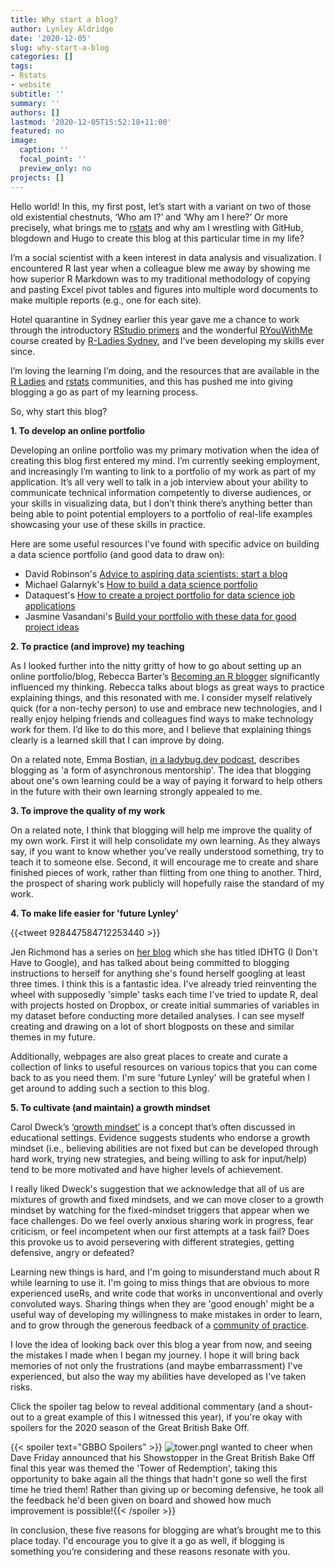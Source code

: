 ```yaml
---
title: Why start a blog?
author: Lynley Aldridge
date: '2020-12-05'
slug: why-start-a-blog
categories: []
tags: 
- Rstats
- website
subtitle: ''
summary: ''
authors: []
lastmod: '2020-12-05T15:52:18+11:00'
featured: no
image:
  caption: ''
  focal_point: ''
  preview_only: no
projects: []
---
```


Hello world!  In this, my first post, let’s start with a variant on two of those old existential chestnuts, ‘Who am I?’ and ‘Why am I here?’ Or more precisely, what brings me to [rstats](https://twitter.com/hashtag/rstats) and why am I wrestling with GitHub, blogdown and Hugo to create this blog at this particular time in my life?

I’m a social scientist with a keen interest in data analysis and visualization. I encountered R last year when a colleague blew me away by showing me how superior R Markdown was to my traditional methodology of copying and pasting Excel pivot tables and figures into multiple word documents to make multiple reports (e.g., one for each site). 

Hotel quarantine in Sydney earlier this year gave me a chance to work through the introductory [RStudio primers](https://rstudio.cloud/learn/primers) and the wonderful [RYouWithMe](https://rladiessydney.org/courses/ryouwithme/) course created by [R-Ladies Sydney](https://rladiessydney.org/), and I’ve been developing my skills ever since.  

I’m loving the learning I’m doing, and the resources that are available in the [R Ladies](https://twitter.com/hashtag/RLadies) and [rstats](https://twitter.com/hashtag/rstats) communities, and this has pushed me into giving blogging a go as part of my learning process. 

So, why start this blog?  

**1.	To develop an online portfolio**

Developing an online portfolio was my primary motivation when the idea of creating this blog first entered my mind.  I’m currently seeking employment, and increasingly I’m wanting to link to a portfolio of my work as part of my application. It’s all very well to talk in a job interview about your ability to communicate technical information competently to diverse audiences, or your skills in visualizing data, but I don’t think there’s anything better than being able to point potential employers to a portfolio of real-life examples showcasing your use of these skills in practice.  

Here are some useful resources I've found with specific advice on building a data science portfolio (and good data to draw on):

* David Robinson's [Advice to aspiring data scientists: start a blog](http://varianceexplained.org/r/start-blog/)
* Michael Galarnyk's [How to build a data science portfolio](https://towardsdatascience.com/how-to-build-a-data-science-portfolio-5f566517c79c)
* Dataquest's [How to create a project portfolio for data science job applications](https://www.dataquest.io/blog/career-guide-data-science-projects-portfolio/)
* Jasmine Vasandani's [Build your portfolio with these data for good project ideas](https://towardsdatascience.com/build-your-portfolio-with-these-data-for-good-project-ideas-919254357a66)

**2.	To practice (and improve) my teaching**

As I looked further into the nitty gritty of how to go about setting up an online portfolio/blog, Rebecca Barter’s [Becoming an R blogger](http://www.rebeccabarter.com/blog/2020-02-03_blogger/) significantly influenced my thinking. Rebecca talks about blogs as great ways to practice explaining things, and this resonated with me. I consider myself relatively quick (for a non-techy person) to use and embrace new technologies, and I really enjoy helping friends and colleagues find ways to make technology work for them.  I’d like to do this more, and I believe that explaining things clearly is a learned skill that I can improve by doing. 

On a related note, Emma Bostian, [in a ladybug.dev podcast](https://github.com/ladybug-podcast/ladybug-website/blob/master/transcripts/03-blogging-101.md), describes blogging as 'a form of asynchronous mentorship'. The idea that blogging about one's own learning could be a way of paying it forward to help others in the future with their own learning strongly appealed to me.   

**3.	To improve the quality of my work**

On a related note, I think that blogging will help me improve the quality of my own work.  First it will help consolidate my own learning.  As they always say, if you want to know whether you’ve really understood something, try to teach it to someone else.  Second, it will encourage me to create and share finished pieces of work, rather than flitting from one thing to another.  Third, the prospect of sharing work publicly will hopefully raise the standard of my work.

**4. To make life easier for 'future Lynley'**

{{<tweet 928447584712253440 >}} 

Jen Richmond has a series on [her blog](http://jenrichmond.rbind.io/post/) which she has titled IDHTG (I Don't Have to Google), and has talked about being committed to blogging instructions to herself for anything she's found herself googling at least three times. I think this is a fantastic idea. I've already tried reinventing the wheel with supposedly 'simple' tasks each time I've tried to update R, deal with projects hosted on Dropbox, or create initial summaries of variables in my dataset before conducting more detailed analyses. I can see myself creating and drawing on a lot of short blogposts on these and similar themes in my future.

Additionally, webpages are also great places to create and curate a collection of links to useful resources on various topics that you can come back to as you need them. I'm sure 'future Lynley' will be grateful when I get around to adding such a section to this blog. 

**5.	To cultivate (and maintain) a growth mindset**

Carol Dweck’s [‘growth mindset’](https://www.edweek.org/ew/articles/2015/09/23/carol-dweck-revisits-the-growth-mindset.html) is a concept that’s often discussed in educational settings. Evidence suggests students who endorse a growth mindset (i.e., believing abilities are not fixed but can be developed through hard work, trying new strategies, and being willing to ask for input/help) tend to be more motivated and have higher levels of achievement. 

I really liked Dweck's suggestion that we acknowledge that all of us are mixtures of growth and fixed mindsets, and we can move closer to a growth mindset by watching for the fixed-mindset triggers that appear when we face challenges.  Do we feel overly anxious sharing work in progress, fear criticism, or feel incompetent when our first attempts at a task fail?  Does this provoke us to avoid persevering with different strategies, getting defensive, angry or defeated?

Learning new things is hard, and I'm going to misunderstand much about R while learning to use it. I'm going to miss things that are obvious to more experienced useRs, and write code that works in unconventional and overly convoluted ways. Sharing things when they are 'good enough' might be a useful way of developing my willingness to make mistakes in order to learn, and to grow through the generous feedback of a [community of practice](https://wenger-trayner.com/).

I love the idea of looking back over this blog a year from now, and seeing the mistakes I made when I began my journey. I hope it will bring back memories of not only the  frustrations (and maybe embarrassment) I've experienced, but also the way my abilities have developed as I've taken risks.

Click the spoiler tag below to reveal additional commentary (and a shout-out to a great example of this I witnessed this year), if you're okay with  spoilers for the 2020 season of the Great British Bake Off.  

{{< spoiler text="GBBO Spoilers" >}} ![tower.png](/img/tower.png)I wanted to cheer when Dave Friday announced that his Showstopper in the Great British Bake Off final this year was themed the 'Tower of Redemption', taking this opportunity to bake again all the things that hadn't gone so well the first time he tried them! Rather than giving up or becoming defensive, he took all the feedback he'd been given on board and showed how much improvement is possible!{{< /spoiler >}}

In conclusion, these five reasons for blogging are what’s brought me to this place today. I'd encourage you to give it a go as well, if blogging is something you’re considering and these reasons resonate with you.